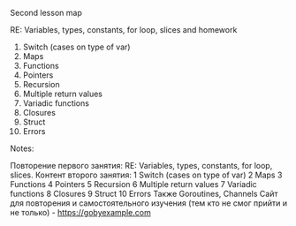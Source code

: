 Second lesson map

RE: Variables, types, constants, for loop, slices and homework

1. Switch (cases on type of var)
2. Maps 
3. Functions
4. Pointers
5. Recursion 
6. Multiple return values 
7. Variadic functions  
8. Closures 
9. Struct 
10. Errors

Notes: 

Повторение первого занятия:
RE: Variables, types, constants, for loop, slices.
Контент второго занятия:
 1 Switch (cases on type of var)
 2 Maps
 3 Functions
 4 Pointers
 5 Recursion
 6 Multiple return values
 7 Variadic functions
 8 Closures
 9 Struct
 10 Errors
Также Goroutines, Channels 
Сайт для повторения и самостоятельного изучения (тем кто не смог прийти и не только) - https://gobyexample.com